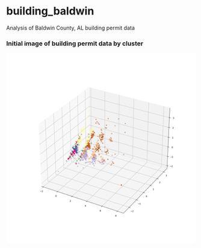 # building_baldwin
Analysis of Baldwin County, AL building permit data

### Initial image of building permit data by cluster
![](3d_cluster.png)
